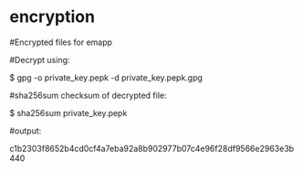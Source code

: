 # encryption
#Encrypted files for emapp

#Decrypt using:

$ gpg -o private_key.pepk -d private_key.pepk.gpg


#sha256sum checksum of decrypted file:

$ sha256sum private_key.pepk

#output:

c1b2303f8652b4cd0cf4a7eba92a8b902977b07c4e96f28df9566e2963e3b440
